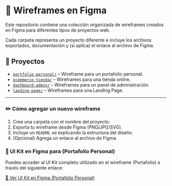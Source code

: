 # 🧩 Wireframes en Figma

Este repositorio contiene una colección organizada de wireframes creados en Figma para diferentes tipos de proyectos web.

Cada carpeta representa un proyecto diferente e incluye los archivos exportados, documentación y (si aplica) el enlace al archivo de Figma.

## 📂 Proyectos

- [`portfolio-personal/`](./portfolio-personal) – Wireframe para un portafolio personal.
- [`ecommerce-tienda/`](./ecommerce-tienda) – Wireframes para una tienda online.
- [`dashboard-admin/`](./dashboard-admin) – Wireframes para un panel de administración.
- [`landing-page/`](./landing-page) – Wireframes para una Landing Page.

---

### ✏️ Cómo agregar un nuevo wireframe

1. Crea una carpeta con el nombre del proyecto.
2. Exporta tu wireframe desde Figma (PNG/JPG/SVG).
3. Incluye un `README.md` explicando la estructura del diseño.
4. (Opcional) Agrega un enlace al archivo de Figma.





### 🎨 UI Kit en Figma para (Portafolio Personal)

Puedes acceder al UI Kit completo utilizado en el wireframe (Portafolio) a través del siguiente enlace:

[🔗 Ver UI Kit en Figma (Portafolio Personal)](https://www.figma.com/design/oTTJtaqyNZupjJgHws3Frf/Proyecto-Porfolio?node-id=0-1&t=uNVgZ4ncXVpW6bBi-1)
